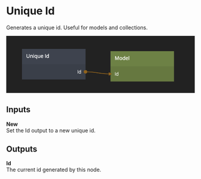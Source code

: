 # Unique Id

Generates a unique id. Useful for models and collections.

![](unique-id.png)

<div class = "node-inputs">

## Inputs

**New**  
Set the Id output to a new unique id.
</div>

<div class = "node-outputs">

## Outputs
**Id**  
The current id generated by this node.

 </div>
